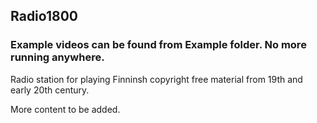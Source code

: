 ## Radio1800

### Example videos can be found from Example folder. No more running anywhere.


Radio station for playing Finninsh copyright free material from 19th and early 20th century. 

More content to be added.
